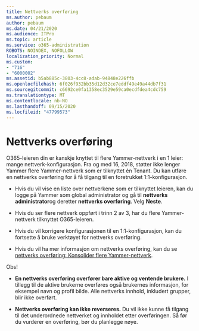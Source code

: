 ```yaml
---
title: Nettverks overføring
ms.author: pebaum
author: pebaum
ms.date: 04/21/2020
ms.audience: ITPro
ms.topic: article
ms.service: o365-administration
ROBOTS: NOINDEX, NOFOLLOW
localization_priority: Normal
ms.custom:
- "716"
- "6000002"
ms.assetid: b5ab885c-3803-4cc8-adab-94848e226ffb
ms.openlocfilehash: 6f026f932bb35d12d32ce7eddf49e49a44db7f31
ms.sourcegitcommit: c6692ce0fa1358ec3529e59ca0ecdfdea4cdc759
ms.translationtype: MT
ms.contentlocale: nb-NO
ms.lasthandoff: 09/15/2020
ms.locfileid: "47799573"
---
```

# <a name="network-migration"></a>Nettverks overføring

O365-leieren din er kanskje knyttet til flere Yammer-nettverk i en 1 leier: mange nettverk-konfigurasjon. Fra og med 16, 2018, støtter ikke lenger Yammer flere Yammer-nettverk som er tilknyttet én Tenant. Du kan utføre en nettverks overføring for å få tilgang til en foretrukket 1:1-konfigurasjon.
  
- Hvis du vil vise en liste over nettverkene som er tilknyttet leieren, kan du logge på Yammer som global administrator og gå til **nettverks administrator**og deretter **nettverks overføring**. Velg **Neste**.

- Hvis du ser flere nettverk oppført i trinn 2 av 3, har du flere Yammer-nettverk tilknyttet O365-leieren.

- Hvis du vil korrigere konfigurasjonen til en 1:1-konfigurasjon, kan du fortsette å bruke verktøyet for nettverks overføring.

- Hvis du vil ha mer informasjon om nettverks overføring, kan du se [nettverks overføring: Konsolider flere Yammer-nettverk](https://docs.microsoft.com/yammer/configure-your-yammer-network/consolidate-multiple-yammer-networks).

Obs!
  
- **En nettverks overføring overfører bare aktive og ventende brukere.** I tillegg til de aktive brukerne overføres også brukernes informasjon, for eksempel navn og profil bilde. Alle nettverks innhold, inkludert grupper, blir ikke overført.

- **Nettverks overføring kan ikke reverseres.** Du vil ikke kunne få tilgang til det underordnede nettverket og innholdet etter overføringen. Så før du vurderer en overføring, bør du planlegge nøye.
